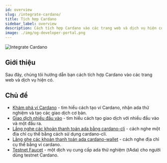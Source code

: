 ```yaml
---
id: overview
slug: /integrate-cardano/
title: Tích hợp Cardano
sidebar_label: overview
description: Cách tích hợp Cardano vào các trang web và dịch vụ hiện có.
image: ./img/og-developer-portal.png
--- 
```



![Integrate Cardano](../../static/img/card-integrate-cardano-title.svg)

## Giới thiệu
Sau đây, chúng tôi hướng dẫn bạn cách tích hợp Cardano vào các trang web và dịch vụ hiện có.

## Chủ đề
- [Khám phá ví Cardano](creating-wallet-faucet) - tìm hiểu cách tạo ví Cardano, nhận ada thử nghiệm và tạo các giao dịch cơ bản.
- [Giao dịch nhiều đầu vào](multi-witness-transactions-cli) - tìm hiểu cách tạo giao dịch với nhiều đầu vào và một đầu ra.
- [Lắng nghe các khoản thanh toán ada bằng cardano-cli](listening-for-payments-cli) - cách nghe một địa chỉ cụ thể bằng cách sử dụng cardano-cli.
- [Lăng ghe các khoản thanh toán ada cardano-wallet](listening-for-payments-wallet) - cách nghe địa chỉ cụ thể bằng ví cardano.
- [Testnet Faucet](testnet-faucet) - một dịch vụ cung cấp ada thử nghiệm (tAda) cho người dùng testnet Cardano. 